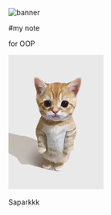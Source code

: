 ![banner](https;//picsum.photos/800/250)

#my note

for OOP

![download banner](./download.jpg)

Saparkkk

